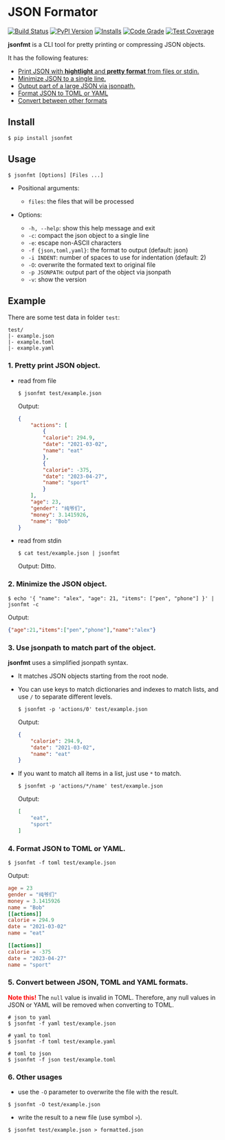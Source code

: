 # JSON Formator

[![Build Status](https://github.com/seamile/jsonfmt/actions/workflows/python-package.yml/badge.svg)](https://github.com/seamile/jsonfmt/actions)
[![PyPI Version](https://img.shields.io/pypi/v/jsonfmt?color=blue&label=Version&logo=python&logoColor=white)](https://pypi.org/project/jsonfmt/)
[![Installs](https://static.pepy.tech/personalized-badge/jsonfmt?period=total&units=international_system&left_color=grey&right_color=blue&left_text=Installs)](https://pepy.tech/project/jsonfmt)
[![Code Grade](https://app.codacy.com/project/badge/Grade/1e12e3cd8c8342bca68db4caf5b6a31d)](https://app.codacy.com/gh/seamile/jsonfmt/dashboard?utm_source=gh&utm_medium=referral&utm_content=&utm_campaign=Badge_grade)
[![Test Coverage](https://app.codacy.com/project/badge/Coverage/1e12e3cd8c8342bca68db4caf5b6a31d)](https://app.codacy.com/gh/seamile/jsonfmt/dashboard?utm_source=gh&utm_medium=referral&utm_content=&utm_campaign=Badge_coverage)

**jsonfmt** is a CLI tool for pretty printing or compressing JSON objects.

It has the following features:

- [Print JSON with **hightlight** and **pretty format** from files or stdin.](#1-pretty-print-json-object)
- [Minimize JSON to a single line.](#2-minimize-the-json-object)
- [Output part of a large JSON via jsonpath.](#3-use-jsonpath-to-match-part-of-the-object)
- [Format JSON to TOML or YAML](#4-format-json-to-toml-or-yaml)
- [Convert between other formats](#5-convert-between-json-toml-and-yaml-formats)


## Install

```shell
$ pip install jsonfmt
```


## Usage

```shell
$ jsonfmt [Options] [Files ...]
```

- Positional arguments:

    - `files`: the files that will be processed

- Options:
  - `-h, --help`: show this help message and exit
  - `-c`: compact the json object to a single line
  - `-e`: escape non-ASCII characters
  - `-f {json,toml,yaml}`: the format to output (default: json)
  - `-i INDENT`: number of spaces to use for indentation (default: 2)
  - `-O`: overwrite the formated text to original file
  - `-p JSONPATH`: output part of the object via jsonpath
  - `-v`: show the version


## Example

There are some test data in folder `test`:
```
test/
|- example.json
|- example.toml
|- example.yaml
```

### 1. Pretty print JSON object.

- read from file

    ```shell
    $ jsonfmt test/example.json
    ```

    Output:
    ```json
    {
        "actions": [
            {
            "calorie": 294.9,
            "date": "2021-03-02",
            "name": "eat"
            },
            {
            "calorie": -375,
            "date": "2023-04-27",
            "name": "sport"
            }
        ],
        "age": 23,
        "gender": "纯爷们",
        "money": 3.1415926,
        "name": "Bob"
    }
    ```

- read from stdin

    ```shell
    $ cat test/example.json | jsonfmt
    ```

    Output: Ditto.

### 2. Minimize the JSON object.

```shell
$ echo '{ "name": "alex", "age": 21, "items": ["pen", "phone"] }' | jsonfmt -c
```

Output:
```json
{"age":21,"items":["pen","phone"],"name":"alex"}
```

### 3. Use jsonpath to match part of the object.

**jsonfmt** uses a simplified jsonpath syntax.

- It matches JSON objects starting from the root node.

- You can use keys to match dictionaries and indexes to match lists, and use `/` to separate different levels.

    ```shell
    $ jsonfmt -p 'actions/0' test/example.json
    ```

    Output:
    ```json
    {
        "calorie": 294.9,
        "date": "2021-03-02",
        "name": "eat"
    }
    ```

- If you want to match all items in a list, just use `*` to match.

    ```shell
    $ jsonfmt -p 'actions/*/name' test/example.json
    ```

    Output:
    ```json
    [
        "eat",
        "sport"
    ]
    ```

### 4. Format JSON to TOML or YAML.

```shell
$ jsonfmt -f toml test/example.json
```

Output:
```toml
age = 23
gender = "纯爷们"
money = 3.1415926
name = "Bob"
[[actions]]
calorie = 294.9
date = "2021-03-02"
name = "eat"

[[actions]]
calorie = -375
date = "2023-04-27"
name = "sport"
```

### 5. Convert between JSON, TOML and YAML formats.

<strong style="color: red">Note this!</strong>
The `null` value is invalid in TOML.
Therefore, any null values in JSON or YAML will be removed when converting to TOML.

```shell
# json to yaml
$ jsonfmt -f yaml test/example.json

# yaml to toml
$ jsonfmt -f toml test/example.yaml

# toml to json
$ jsonfmt -f json test/example.toml
```

### 6. Other usages

- use the `-O` parameter to overwrite the file with the result.

```shell
$ jsonfmt -O test/example.json
```

- write the result to a new file (use symbol `>`).

```shell
$ jsonfmt test/example.json > formatted.json
```
